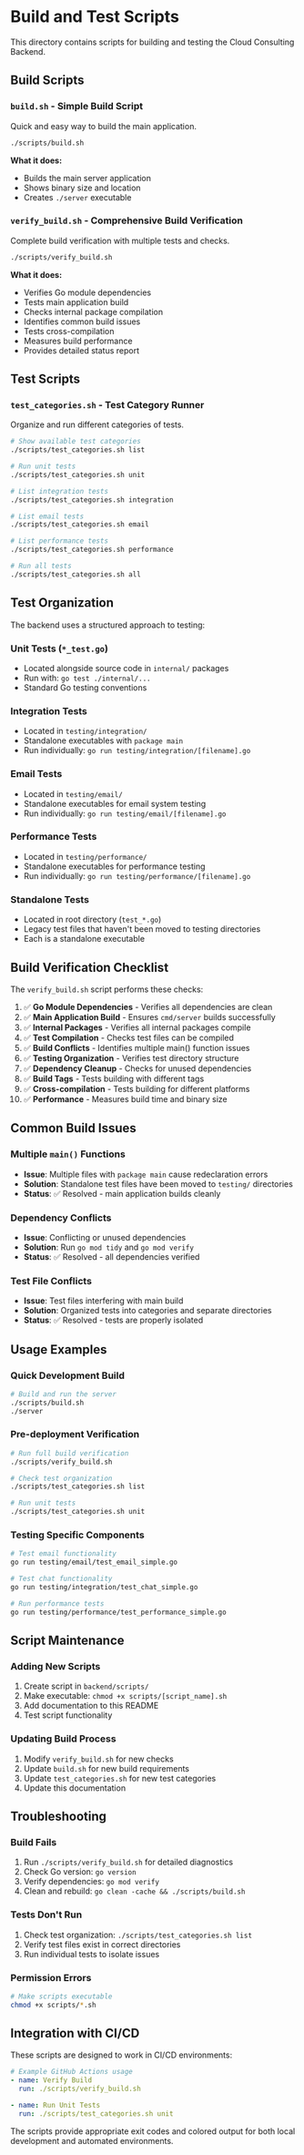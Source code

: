 # Build and Test Scripts

This directory contains scripts for building and testing the Cloud Consulting Backend.

## Build Scripts

### `build.sh` - Simple Build Script
Quick and easy way to build the main application.

```bash
./scripts/build.sh
```

**What it does:**
- Builds the main server application
- Shows binary size and location
- Creates `./server` executable

### `verify_build.sh` - Comprehensive Build Verification
Complete build verification with multiple tests and checks.

```bash
./scripts/verify_build.sh
```

**What it does:**
- Verifies Go module dependencies
- Tests main application build
- Checks internal package compilation
- Identifies common build issues
- Tests cross-compilation
- Measures build performance
- Provides detailed status report

## Test Scripts

### `test_categories.sh` - Test Category Runner
Organize and run different categories of tests.

```bash
# Show available test categories
./scripts/test_categories.sh list

# Run unit tests
./scripts/test_categories.sh unit

# List integration tests
./scripts/test_categories.sh integration

# List email tests
./scripts/test_categories.sh email

# List performance tests
./scripts/test_categories.sh performance

# Run all tests
./scripts/test_categories.sh all
```

## Test Organization

The backend uses a structured approach to testing:

### Unit Tests (`*_test.go`)
- Located alongside source code in `internal/` packages
- Run with: `go test ./internal/...`
- Standard Go testing conventions

### Integration Tests
- Located in `testing/integration/`
- Standalone executables with `package main`
- Run individually: `go run testing/integration/[filename].go`

### Email Tests
- Located in `testing/email/`
- Standalone executables for email system testing
- Run individually: `go run testing/email/[filename].go`

### Performance Tests
- Located in `testing/performance/`
- Standalone executables for performance testing
- Run individually: `go run testing/performance/[filename].go`

### Standalone Tests
- Located in root directory (`test_*.go`)
- Legacy test files that haven't been moved to testing directories
- Each is a standalone executable

## Build Verification Checklist

The `verify_build.sh` script performs these checks:

1. ✅ **Go Module Dependencies** - Verifies all dependencies are clean
2. ✅ **Main Application Build** - Ensures `cmd/server` builds successfully
3. ✅ **Internal Packages** - Verifies all internal packages compile
4. ✅ **Test Compilation** - Checks test files can be compiled
5. ✅ **Build Conflicts** - Identifies multiple main() function issues
6. ✅ **Testing Organization** - Verifies test directory structure
7. ✅ **Dependency Cleanup** - Checks for unused dependencies
8. ✅ **Build Tags** - Tests building with different tags
9. ✅ **Cross-compilation** - Tests building for different platforms
10. ✅ **Performance** - Measures build time and binary size

## Common Build Issues

### Multiple `main()` Functions
- **Issue**: Multiple files with `package main` cause redeclaration errors
- **Solution**: Standalone test files have been moved to `testing/` directories
- **Status**: ✅ Resolved - main application builds cleanly

### Dependency Conflicts
- **Issue**: Conflicting or unused dependencies
- **Solution**: Run `go mod tidy` and `go mod verify`
- **Status**: ✅ Resolved - all dependencies verified

### Test File Conflicts
- **Issue**: Test files interfering with main build
- **Solution**: Organized tests into categories and separate directories
- **Status**: ✅ Resolved - tests are properly isolated

## Usage Examples

### Quick Development Build
```bash
# Build and run the server
./scripts/build.sh
./server
```

### Pre-deployment Verification
```bash
# Run full build verification
./scripts/verify_build.sh

# Check test organization
./scripts/test_categories.sh list

# Run unit tests
./scripts/test_categories.sh unit
```

### Testing Specific Components
```bash
# Test email functionality
go run testing/email/test_email_simple.go

# Test chat functionality  
go run testing/integration/test_chat_simple.go

# Run performance tests
go run testing/performance/test_performance_simple.go
```

## Script Maintenance

### Adding New Scripts
1. Create script in `backend/scripts/`
2. Make executable: `chmod +x scripts/[script_name].sh`
3. Add documentation to this README
4. Test script functionality

### Updating Build Process
1. Modify `verify_build.sh` for new checks
2. Update `build.sh` for new build requirements
3. Update `test_categories.sh` for new test categories
4. Update this documentation

## Troubleshooting

### Build Fails
1. Run `./scripts/verify_build.sh` for detailed diagnostics
2. Check Go version: `go version`
3. Verify dependencies: `go mod verify`
4. Clean and rebuild: `go clean -cache && ./scripts/build.sh`

### Tests Don't Run
1. Check test organization: `./scripts/test_categories.sh list`
2. Verify test files exist in correct directories
3. Run individual tests to isolate issues

### Permission Errors
```bash
# Make scripts executable
chmod +x scripts/*.sh
```

## Integration with CI/CD

These scripts are designed to work in CI/CD environments:

```yaml
# Example GitHub Actions usage
- name: Verify Build
  run: ./scripts/verify_build.sh

- name: Run Unit Tests
  run: ./scripts/test_categories.sh unit
```

The scripts provide appropriate exit codes and colored output for both local development and automated environments.
